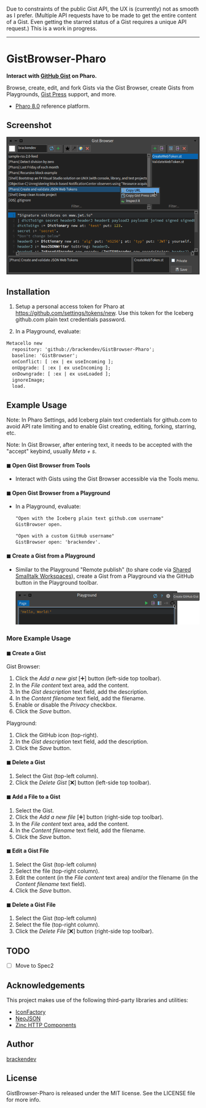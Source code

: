 
Due to constraints of the public Gist API, the UX is (currently) not as smooth as I prefer. (Multiple API requests have to be made to get the entire content of a Gist. Even getting the starred status of a Gist requires a unique API request.) This is a work in progress.

- - -

GistBrowser-Pharo
=================

**Interact with [GitHub Gist](https://gist.github.com) on Pharo.**

Browse, create, edit, and fork Gists via the Gist Browser, create Gists from Playgrounds, [Gist Press](https://www.gist-press.com/) support, and more.

* [Pharo 8.0](http://pharo.org/) reference platform.

## Screenshot

<img src="https://github.com/brackendev/GistBrowser-Pharo/raw/master/screenshot1.png" alt="Screenshot" width="702"/>

## Installation

1. Setup a personal access token for Pharo at https://github.com/settings/tokens/new. Use this token for the Iceberg github.com plain text credentials password. 

2. In a Playground, evaluate:

```smalltalk
Metacello new
  repository: 'github://brackendev/GistBrowser-Pharo';
  baseline: 'GistBrowser';
  onConflict: [ :ex | ex useIncoming ];
  onUpgrade: [ :ex | ex useIncoming ];
  onDowngrade: [ :ex | ex useLoaded ];
  ignoreImage;
  load.
```

## Example Usage

Note: In Pharo Settings, add Iceberg plain text credentials for github.com to avoid API rate limiting and to enable Gist creating, editing, forking, starring, etc.

Note: In Gist Browser, after entering text, it needs to be accepted with the "accept" keybind, usually *Meta + s*.

#### ◼︎ Open Gist Browser from Tools

* Interact with Gists using the Gist Browser accessible via the Tools menu.

#### ◼︎ Open Gist Browser from a Playground

* In a Playground, evaluate:

    ```smalltalk
    "Open with the Iceberg plain text github.com username"
    GistBrowser open.
    ```
    
    ```smalltalk
    "Open with a custom GitHub username"
    GistBrowser open: 'brackendev'.
    ```

#### ◼︎ Create a Gist from a Playground

* Similar to the Playground "Remote publish" (to share code via [Shared Smalltalk Workspaces](http://ws.stfx.eu)), create a Gist from a Playground via the GitHub button in the Playground toolbar.

    <img src="https://github.com/brackendev/GistBrowser-Pharo/raw/master/screenshot2.png" alt="Screenshot" width="685"/>

### More Example Usage

#### ◼︎ Create a Gist

Gist Browser:

1. Click the _Add a new gist_ [➕] button (left-side top toolbar).
2. In the *File content* text area, add the content.
3. In the *Gist description* text field, add the description.
4. In the *Content filename* text field, add the filename.
5. Enable or disable the *Privacy* checkbox.
6. Click the *Save* button.

Playground:

1. Click the GitHub icon (top-right).
2. In the *Gist description* text field, add the description.
3. Click the *Save* button.

#### ◼︎ Delete a Gist

1. Select the Gist (top-left column).
2. Click the *Delete Gist* [❌] button (left-side top toolbar).

#### ◼︎ Add a File to a Gist

1. Select the Gist.
2. Click the _Add a new file_ [➕] button (right-side top toolbar).
3. In the *File content* text area, add the content.
4. In the *Content filename* text field, add the filename.
5. Click the *Save* button.

#### ◼︎ Edit a Gist File

1. Select the Gist (top-left column)
2. Select the file (top-right column).
3. Edit the content (in the *File content* text area) and/or the filename (in the *Content filename* text field).
4. Click the *Save* button.

#### ◼︎ Delete a Gist File

1. Select the Gist (top-left column)
2. Select the file (top-right column).
3. Click the *Delete File* [❌] button (right-side top toolbar).

## TODO

- [ ] Move to Spec2

## Acknowledgements

This project makes use of the following third-party libraries and utilities:

* [IconFactory](https://github.com/peteruhnak/IconFactory)
* [NeoJSON](https://github.com/svenvc/NeoJSON)
* [Zinc HTTP Components](https://github.com/svenvc/zinc)

## Author

[brackendev](https://www.github.com/brackendev)

## License

GistBrowser-Pharo is released under the MIT license. See the LICENSE file for more info.
